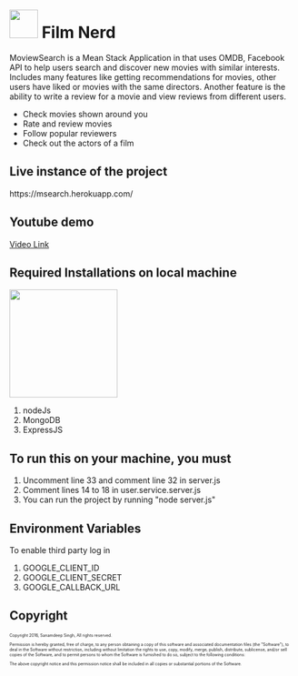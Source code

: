 <h1><img src="https://film-nerd.herokuapp.com/project/img/film_nerd_logo.jpg" height=50px> Film Nerd</h1>


<p>MoviewSearch is a Mean Stack Application in that uses OMDB, Facebook API to help users search and discover new movies with similar interests. Includes many features like getting recommendations for movies, other users have liked or movies with the same directors. Another feature is the ability to write a review for a movie and view reviews from different users.</p>
<ul>
  <li>Check movies shown around you</li>
  <li>Rate and review movies</li>
  <li>Follow popular reviewers</li>
  <li>Check out the actors of a film</li>
</ul>






<h2>Live instance of the project
</h2>
<p>https://msearch.herokuapp.com/ </p>


<h2>Youtube demo</h2>
<a href="https://www.youtube.com/embed/kWUMWL3Ntk8" > Video Link</a>

<h2>Required Installations on local machine</h2>
<img src="https://excellentwebworld.com/wp-content/uploads/2017/09/images-3.jpg" height=190px>

<ol>
  <li>nodeJs</li>
  <li>MongoDB</li>
  <li>ExpressJS</li>
</ol>  





<h2>To run this on your machine, you must</h2>
<ol>
  <li>Uncomment line 33 and comment line 32 in server.js</li>
  <li>Comment lines 14 to 18 in user.service.server.js﻿</li>
  <li>You can run the project by running "node server.js"</li>
</ol>  

 
<h2>Environment Variables</h2>
<p>To enable third party log in </p>
<ol>
  <li>GOOGLE_CLIENT_ID</li>
  <li>GOOGLE_CLIENT_SECRET</li>
  <li>GOOGLE_CALLBACK_URL</li>
</ol>  

<h2>Copyright</h2>
<p style="font-size:50%;">Copyright 2016, Sanamdeep Singh, All rights reserved.</p>
 

<p style="font-size:50%;">Permission is hereby granted, free of charge, to any person obtaining a copy
of this software and associated documentation files (the "Software"), to deal
in the Software without restriction, including without limitation the rights
to use, copy, modify, merge, publish, distribute, sublicense, and/or sell
copies of the Software, and to permit persons to whom the Software is
furnished to do so, subject to the following conditions:</p>

<p style="font-size:50%;">The above copyright notice and this permission notice shall be included in
all copies or substantial portions of the Software.</p>
